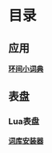 # 目录

## 应用

**[环间小词典](./apps/engdict.md)**

## 表盘

### Lua表盘

**[词库安装器](./watchfaces/lua/dict_installer.md)**
